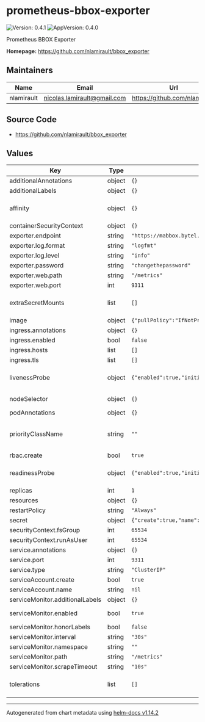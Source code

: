 # prometheus-bbox-exporter

![Version: 0.4.1](https://img.shields.io/badge/Version-0.4.1-informational?style=flat-square) ![AppVersion: 0.4.0](https://img.shields.io/badge/AppVersion-0.4.0-informational?style=flat-square)

Prometheus BBOX Exporter

**Homepage:** <https://github.com/nlamirault/bbox_exporter>

## Maintainers

| Name       | Email                         | Url                             |
| ---------- | ----------------------------- | ------------------------------- |
| nlamirault | <nicolas.lamirault@gmail.com> | <https://github.com/nlamirault> |

## Source Code

- <https://github.com/nlamirault/bbox_exporter>

## Values

| Key                             | Type   | Default                                                                                                          | Description                                                                                                                                             |
| ------------------------------- | ------ | ---------------------------------------------------------------------------------------------------------------- | ------------------------------------------------------------------------------------------------------------------------------------------------------- |
| additionalAnnotations           | object | `{}`                                                                                                             | Additional annotations to add to all resources                                                                                                          |
| additionalLabels                | object | `{}`                                                                                                             | Additional labels to add to all resources                                                                                                               |
| affinity                        | object | `{}`                                                                                                             | Affinity for pod assignment Ref: https://kubernetes.io/docs/concepts/configuration/assign-pod-node/#affinity-and-anti-affinity                          |
| containerSecurityContext        | object | `{}`                                                                                                             |                                                                                                                                                         |
| exporter.endpoint               | string | `"https://mabbox.bytel.fr"`                                                                                      | BBox URL                                                                                                                                                |
| exporter.log.format             | string | `"logfmt"`                                                                                                       | Log format. Could be logfmt or json                                                                                                                     |
| exporter.log.level              | string | `"info"`                                                                                                         | Log level                                                                                                                                               |
| exporter.password               | string | `"changethepassword"`                                                                                            | BBox admin password                                                                                                                                     |
| exporter.web.path               | string | `"/metrics"`                                                                                                     | Path under which to expose metrics.                                                                                                                     |
| exporter.web.port               | int    | `9311`                                                                                                           | HTTP port used                                                                                                                                          |
| extraSecretMounts               | list   | `[]`                                                                                                             | Additional secret mounts Defines additional mounts with secrets. Secrets must be manually created in the namespace.                                     |
| image                           | object | `{"pullPolicy":"IfNotPresent","pullSecrets":null,"repository":"ghcr.io/nlamirault/bbox_exporter","tag":"1.0.0"}` | Docker image                                                                                                                                            |
| ingress.annotations             | object | `{}`                                                                                                             |                                                                                                                                                         |
| ingress.enabled                 | bool   | `false`                                                                                                          |                                                                                                                                                         |
| ingress.hosts                   | list   | `[]`                                                                                                             |                                                                                                                                                         |
| ingress.tls                     | list   | `[]`                                                                                                             |                                                                                                                                                         |
| livenessProbe                   | object | `{"enabled":true,"initialDelaySeconds":0,"timeoutSeconds":1}`                                                    | Configure Kubernetes liveness probe. Ref: https://kubernetes.io/docs/tasks/configure-pod-container/configure-liveness-readiness-probes/                 |
| nodeSelector                    | object | `{}`                                                                                                             | Node labels for pod assignment Ref: https://kubernetes.io/docs/user-guide/node-selection/                                                               |
| podAnnotations                  | object | `{}`                                                                                                             |                                                                                                                                                         |
| priorityClassName               | string | `""`                                                                                                             | Leverage a PriorityClass to ensure your pods survive resource shortages ref: https://kubernetes.io/docs/concepts/configuration/pod-priority-preemption/ |
| rbac.create                     | bool   | `true`                                                                                                           | Specifies whether RBAC resources should be created                                                                                                      |
| readinessProbe                  | object | `{"enabled":true,"initialDelaySeconds":0,"periodSeconds":10,"successThreshold":1,"timeoutSeconds":1}`            | Configure Kubernetes readiness probe. Ref: https://kubernetes.io/docs/tasks/configure-pod-container/configure-liveness-readiness-probes/                |
| replicas                        | int    | `1`                                                                                                              | Number of instance                                                                                                                                      |
| resources                       | object | `{}`                                                                                                             | Container resources: requests and limits for CPU, Memory                                                                                                |
| restartPolicy                   | string | `"Always"`                                                                                                       |                                                                                                                                                         |
| secret                          | object | `{"create":true,"name":"bbox-exporter"}`                                                                         | Existing secret which store data for the exporter                                                                                                       |
| securityContext.fsGroup         | int    | `65534`                                                                                                          |                                                                                                                                                         |
| securityContext.runAsUser       | int    | `65534`                                                                                                          |                                                                                                                                                         |
| service.annotations             | object | `{}`                                                                                                             |                                                                                                                                                         |
| service.port                    | int    | `9311`                                                                                                           |                                                                                                                                                         |
| service.type                    | string | `"ClusterIP"`                                                                                                    |                                                                                                                                                         |
| serviceAccount.create           | bool   | `true`                                                                                                           | Specifies whether a ServiceAccount should be created                                                                                                    |
| serviceAccount.name             | string | `nil`                                                                                                            |                                                                                                                                                         |
| serviceMonitor.additionalLabels | object | `{}`                                                                                                             | Add custom labels to the ServiceMonitor resource                                                                                                        |
| serviceMonitor.enabled          | bool   | `true`                                                                                                           | Enable this if you're using https://github.com/coreos/prometheus-operator                                                                               |
| serviceMonitor.honorLabels      | bool   | `false`                                                                                                          |                                                                                                                                                         |
| serviceMonitor.interval         | string | `"30s"`                                                                                                          | Fallback to the prometheus default unless specified                                                                                                     |
| serviceMonitor.namespace        | string | `""`                                                                                                             | Namespace to deploy the ServiceMonitor                                                                                                                  |
| serviceMonitor.path             | string | `"/metrics"`                                                                                                     | Path to scrape metrics                                                                                                                                  |
| serviceMonitor.scrapeTimeout    | string | `"10s"`                                                                                                          | Timeout for scrape metrics request                                                                                                                      |
| tolerations                     | list   | `[]`                                                                                                             | Tolerations for pod assignment Ref: https://kubernetes.io/docs/concepts/configuration/taint-and-toleration/                                             |

---

Autogenerated from chart metadata using [helm-docs v1.14.2](https://github.com/norwoodj/helm-docs/releases/v1.14.2)
